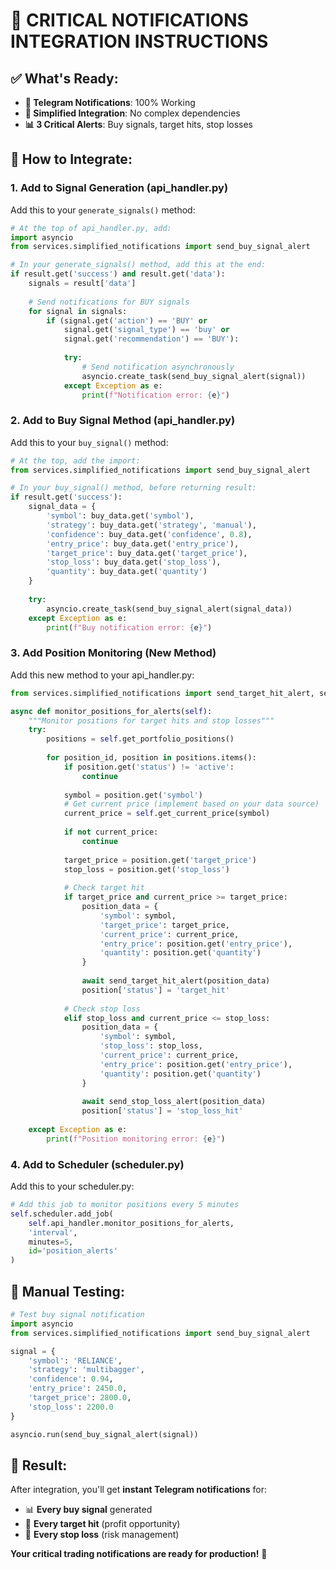 # 🚀 CRITICAL NOTIFICATIONS INTEGRATION INSTRUCTIONS

## ✅ What's Ready:
- **📱 Telegram Notifications**: 100% Working
- **🔧 Simplified Integration**: No complex dependencies
- **📊 3 Critical Alerts**: Buy signals, target hits, stop losses

## 🎯 How to Integrate:

### 1. Add to Signal Generation (api_handler.py)

Add this to your `generate_signals()` method:

```python
# At the top of api_handler.py, add:
import asyncio
from services.simplified_notifications import send_buy_signal_alert

# In your generate_signals() method, add this at the end:
if result.get('success') and result.get('data'):
    signals = result['data']
    
    # Send notifications for BUY signals
    for signal in signals:
        if (signal.get('action') == 'BUY' or 
            signal.get('signal_type') == 'buy' or
            signal.get('recommendation') == 'BUY'):
            
            try:
                # Send notification asynchronously
                asyncio.create_task(send_buy_signal_alert(signal))
            except Exception as e:
                print(f"Notification error: {e}")
```

### 2. Add to Buy Signal Method (api_handler.py)

Add this to your `buy_signal()` method:

```python
# At the top, add the import:
from services.simplified_notifications import send_buy_signal_alert

# In your buy_signal() method, before returning result:
if result.get('success'):
    signal_data = {
        'symbol': buy_data.get('symbol'),
        'strategy': buy_data.get('strategy', 'manual'),
        'confidence': buy_data.get('confidence', 0.8),
        'entry_price': buy_data.get('entry_price'),
        'target_price': buy_data.get('target_price'),
        'stop_loss': buy_data.get('stop_loss'),
        'quantity': buy_data.get('quantity')
    }
    
    try:
        asyncio.create_task(send_buy_signal_alert(signal_data))
    except Exception as e:
        print(f"Buy notification error: {e}")
```

### 3. Add Position Monitoring (New Method)

Add this new method to your api_handler.py:

```python
from services.simplified_notifications import send_target_hit_alert, send_stop_loss_alert

async def monitor_positions_for_alerts(self):
    """Monitor positions for target hits and stop losses"""
    try:
        positions = self.get_portfolio_positions()
        
        for position_id, position in positions.items():
            if position.get('status') != 'active':
                continue
                
            symbol = position.get('symbol')
            # Get current price (implement based on your data source)
            current_price = self.get_current_price(symbol)
            
            if not current_price:
                continue
                
            target_price = position.get('target_price')
            stop_loss = position.get('stop_loss')
            
            # Check target hit
            if target_price and current_price >= target_price:
                position_data = {
                    'symbol': symbol,
                    'target_price': target_price,
                    'current_price': current_price,
                    'entry_price': position.get('entry_price'),
                    'quantity': position.get('quantity')
                }
                
                await send_target_hit_alert(position_data)
                position['status'] = 'target_hit'
            
            # Check stop loss
            elif stop_loss and current_price <= stop_loss:
                position_data = {
                    'symbol': symbol,
                    'stop_loss': stop_loss,
                    'current_price': current_price,
                    'entry_price': position.get('entry_price'),
                    'quantity': position.get('quantity')
                }
                
                await send_stop_loss_alert(position_data)
                position['status'] = 'stop_loss_hit'
                
    except Exception as e:
        print(f"Position monitoring error: {e}")
```

### 4. Add to Scheduler (scheduler.py)

Add this to your scheduler.py:

```python
# Add this job to monitor positions every 5 minutes
self.scheduler.add_job(
    self.api_handler.monitor_positions_for_alerts,
    'interval',
    minutes=5,
    id='position_alerts'
)
```

## 🧪 Manual Testing:

```python
# Test buy signal notification
import asyncio
from services.simplified_notifications import send_buy_signal_alert

signal = {
    'symbol': 'RELIANCE',
    'strategy': 'multibagger',
    'confidence': 0.94,
    'entry_price': 2450.0,
    'target_price': 2800.0,
    'stop_loss': 2200.0
}

asyncio.run(send_buy_signal_alert(signal))
```

## 🎯 Result:

After integration, you'll get **instant Telegram notifications** for:
- 📊 **Every buy signal** generated
- 🎯 **Every target hit** (profit opportunity)
- 🛑 **Every stop loss** (risk management)

**Your critical trading notifications are ready for production!** 🚀
